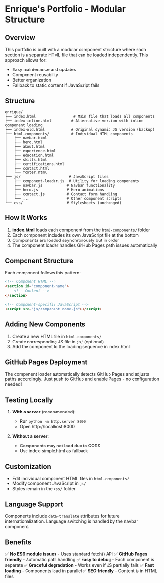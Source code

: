 # Enrique's Portfolio - Modular Structure

## Overview

This portfolio is built with a modular component structure where each section is a separate HTML file that can be loaded independently. This approach allows for:

- Easy maintenance and updates
- Component reusability
- Better organization
- Fallback to static content if JavaScript fails

## Structure

```
enrique/
├── index.html                 # Main file that loads all components
├── index-inline.html         # Alternative version with inline component loading
├── index-old.html            # Original dynamic JS version (backup)
├── html-components/          # Individual HTML components
│   ├── navbar.html
│   ├── hero.html
│   ├── about.html
│   ├── experience.html
│   ├── education.html
│   ├── skills.html
│   ├── certifications.html
│   ├── contact.html
│   └── footer.html
├── js/                      # JavaScript files
│   ├── component-loader.js  # Utility for loading components
│   ├── navbar.js           # Navbar functionality
│   ├── hero.js             # Hero animations
│   ├── contact.js          # Contact form handling
│   └── ...                 # Other component scripts
└── css/                    # Stylesheets (unchanged)
```

## How It Works

1. **index.html** loads each component from the `html-components/` folder
2. Each component includes its own JavaScript file at the bottom
3. Components are loaded asynchronously but in order
4. The component loader handles GitHub Pages path issues automatically

## Component Structure

Each component follows this pattern:

```html
<!-- Component HTML -->
<section id="component-name">
    <!-- Content -->
</section>

<!-- Component-specific JavaScript -->
<script src="js/component-name.js"></script>
```

## Adding New Components

1. Create a new HTML file in `html-components/`
2. Create corresponding JS file in `js/` (optional)
3. Add the component to the loading sequence in index.html

## GitHub Pages Deployment

The component loader automatically detects GitHub Pages and adjusts paths accordingly. Just push to GitHub and enable Pages - no configuration needed!

## Testing Locally

1. **With a server** (recommended):
   - Run `python -m http.server 8000`
   - Open http://localhost:8000

2. **Without a server**:
   - Components may not load due to CORS
   - Use index-simple.html as fallback

## Customization

- Edit individual component HTML files in `html-components/`
- Modify component JavaScript in `js/`
- Styles remain in the `css/` folder

## Language Support

Components include `data-translate` attributes for future internationalization. Language switching is handled by the navbar component.

## Benefits

✅ **No ES6 module issues** - Uses standard fetch() API
✅ **GitHub Pages friendly** - Automatic path handling
✅ **Easy to debug** - Each component is separate
✅ **Graceful degradation** - Works even if JS partially fails
✅ **Fast loading** - Components load in parallel
✅ **SEO friendly** - Content is in HTML files
